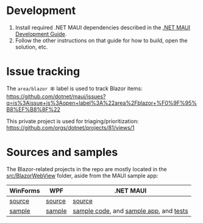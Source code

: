 # Development

1. Install required .NET MAUI dependencies described in the [.NET MAUI Development Guide](https://github.com/dotnet/maui/blob/main/.github/DEVELOPMENT.md).
1. Follow the other instructions on that guide for how to build, open the solution, etc.

# Issue tracking

The `area/blazor 🕸️` label is used to track Blazor items: https://github.com/dotnet/maui/issues?q=is%3Aissue+is%3Aopen+label%3A%22area%2Fblazor+%F0%9F%95%B8%EF%B8%8F%22

This private project is used for triaging/prioritization: https://github.com/orgs/dotnet/projects/81/views/1

# Sources and samples

The Blazor-related projects in the repo are mostly located in the [src/BlazorWebView](https://github.com/dotnet/maui/tree/main/src/BlazorWebView) folder, aside from the MAUI sample app:

|  WinForms | WPF  | .NET MAUI  |
|---|---|---|
| [source](https://github.com/dotnet/maui/tree/main/src/BlazorWebView/src/WindowsForms) | [source](https://github.com/dotnet/maui/tree/main/src/BlazorWebView/src/Wpf) | [source](https://github.com/dotnet/maui/tree/main/src/BlazorWebView/src/Maui) |
| [sample](https://github.com/dotnet/maui/tree/main/src/BlazorWebView/samples/BlazorWinFormsApp) | [sample](https://github.com/dotnet/maui/tree/main/src/BlazorWebView/samples/BlazorWpfApp) | [sample code](https://github.com/dotnet/maui/tree/main/src/Controls/samples/Controls.Sample), and [sample app](https://github.com/dotnet/maui/tree/main/src/Controls/samples/Controls.Sample.SingleProject), and [tests](https://github.com/dotnet/maui/tree/main/src/BlazorWebView/tests/MauiDeviceTests) |

